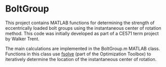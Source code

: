 # BoltGroup
This project contains MATLAB functions for determining the strength of eccentrically loaded bolt groups using the instantaneous center of rotation method. This code was initially developed as part of a CE571 term project by Walker Trent.

The main calculations are implemented in the BoltGroup.m MATLAB class. Functions in this class use [fsolve](https://www.mathworks.com/help/optim/ug/fsolve.html) (part of the Optimization Toolbox) to iteratively determine the location of the instantaneous center of rotation.
